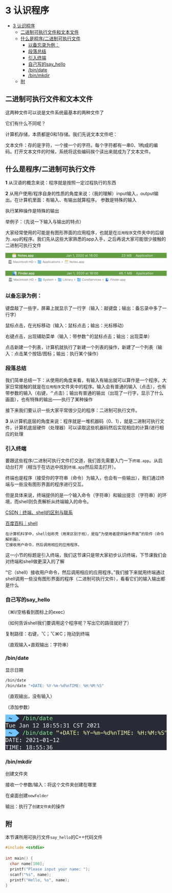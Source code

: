 # 3 认识程序
- [3 认识程序](#3-认识程序)
  - [二进制可执行文件和文本文件](#二进制可执行文件和文本文件)
  - [什么是程序/二进制可执行文件](#什么是程序二进制可执行文件)
    - [以备忘录为例：](#以备忘录为例)
    - [段落总结](#段落总结)
    - [引入终端](#引入终端)
    - [自己写的say_hello](#自己写的say_hello)
    - [/bin/date](#bindate)
    - [/bin/mkdir](#binmkdir)
  - [附](#附)

## 二进制可执行文件和文本文件
这两种文件可以说是文件系统最基本的两种文件了

它们有什么不同呢？

计算机存储，本质都是0和1存储。我们先说文本文件吧：

文本文件：存的是字符，一个接一个的字符。每个字符都有一串0、1构成的编码。打开文本文件的时候，系统将这些编码挨个读出来就成为了文本文件。
## 什么是程序/二进制可执行文件
**1** 从汉语的概念来说：程序就是按照一定过程执行的东西

**2** 从用户使用/程序自身的性质的角度来说：（我的理解）input输入，output输出。在计算机里面：有输入、有输出就算程序。
参数是特殊的输入

执行某种操作是特殊的输出

举例子：（先说一下输入与输出的特点）

大家经常使用的可能是有图形界面的应用程序，也就是在`应用程序`文件夹中的后缀为`.app`的程序。我们先从这些大家熟悉的app入手，之后再说大家可能很少接触的二进制可执行文件

![-w586](media/16023345749067/16104219910145.jpg)

![-w586](media/16023345749067/16104216518527.jpg)

### 以备忘录为例：
键盘敲了一些字，屏幕上就显示了一行字（输入：敲键盘；输出：备忘录中多了一行字）

鼠标点击，在光标移动（输入：鼠标点击；输出：光标移动）

右键点击，出现辅助菜单（输入：带参数⌃的鼠标点击；输出：出现菜单）

点击新建一个列表，计算机就执行了新建一个列表的操作，新建了一个列表（输入：点击某个按钮/图标；输出：执行某个操作）
### 段落总结
我们简单总结一下：从使用的角度来看，有输入有输出就可以算作是一个程序。大家日常接触的就是在`应用程序`文件夹中的程序。输入会有普通的输入（点击），也有带参数的输入（右键，⌃点击）；输出有普通的输出（出现了一行字，显示了什么画面），也有特殊的输出——执行了某种操作

接下来我们要认识一些大家平常很少见的程序：二进制可执行文件。

**3** 从计算机底层的角度来说：程序就是一堆机器码（0、1），就是二进制可执行文件，计算机底层硬件（处理器）可以读取这些机器码然后实现相应的计算/进行相应的处理
### 引入终端
要跟这些程序/二进制可执行文件打交道，我们首先需要入门一下`终端.app`。从启动台打开（相当于在访达中找到`终端.app`然后双击打开）。

终端也是程序（接受你的字符串（命令）为输入，也会有一些输出），我们通过终端与一些没有图形界面的程序进行交互。

但是具体来说，终端提供的是一个输入命令（字符串）和输出提示（字符串）的环境，而shell则负责解析从终端输入的命令。

[CSDN｜终端、shell的区别与联系](https://blog.csdn.net/weixin_38214171/article/details/90050340)

[百度百科｜shell](https://baike.baidu.com/item/shell/99702)

```
在计算机科学中，shell俗称壳（用来区别于核），是指“为使用者提供操作界面”的软件（命令解析器）。
它接收用户命令，然后调用相应的应用程序。
```

这一小节的标题是引入终端，我们这节课只是带大家初步认识终端，下节课我们会对终端和shell做更深入的了解

“它（shell）接收用户命令，然后调用相应的应用程序。”我们接下来就用终端通过shell调用一些没有图形界面的程序（二进制可执行文件），看看它们的输入输出都是什么
### 自己写的say_hello
（⌘I/空格看到图标上的exec）

（如何告诉shell我们要调用这个程序呢？写出它的路径就好了）

复制路径：右键，⌥；⌥⌘C；拖动到终端

（直观输入+直观输出：字符串）
### /bin/date
显示日期

```bash
/bin/date
/bin/date "+DATE: %Y-%m-%d%nTIME: %H:%M:%S"
```

（直观输出，没有输入）

（添加参数）

![-w572](media/16104236930649/16104489499143.jpg)
### /bin/mkdir
创建文件夹

接收一个参数/输入：将这个文件夹创建在哪里

在桌面创建`newFolder`

输出：执行了`创建文件夹`的操作
## 附
本节课所用可执行文件`say_hello`的C++代码文件

```cpp
#include <cstdio>

int main() {
  char name[100];
  printf("Please input your name: ");
  scanf("%s", name);
  printf("Hello, %s", name);
}
```
